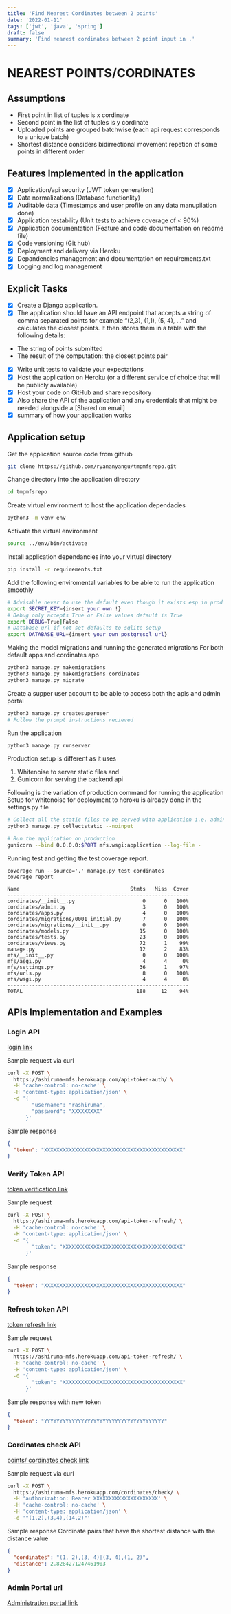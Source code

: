 ```yaml
---
title: 'Find Nearest Cordinates between 2 points'
date: '2022-01-11'
tags: ['jwt', 'java', 'spring']
draft: false
summary: 'Find nearest cordinates between 2 point input in .'
---
```


# NEAREST POINTS/CORDINATES

## Assumptions

- First point in list of tuples is x cordinate
- Second point in the list of tuples is y cordinate
- Uploaded points are grouped batchwise (each api request corresponds to a unique batch)
- Shortest distance considers bidirrectional movement repetion of some points in different order

## Features Implemented in the application

- [x] Application/api security (JWT token generation)
- [x] Data normalizations (Database functionlity)
- [x] Auditable data (Timestamps and user profile on any data manupilation done)
- [x] Application testability (Unit tests to achieve coverage of < 90%)
- [x] Application documentation (Feature and code documentation on readme file)
- [x] Code versioning (Git hub)
- [x] Deployment and delivery via Heroku
- [x] Depandencies management and documentation on requirements.txt
- [x] Logging and log management

## Explicit Tasks

- [x] Create a Django application.
- [x] The application should have an API endpoint that accepts a string of comma separated
      points for example “(2,3), (1,1), (5, 4), ...” and calculates the closest points. It then stores them
      in a table with the following details:
- The string of points submitted
- The result of the computation: the closest points pair
- [x] Write unit tests to validate your expectations
- [x] Host the application on Heroku (or a different service of choice that will be publicly
      available)
- [x] Host your code on GitHub and share repository
- [x] Also share the API of the application and any credentials that might be needed alongside a [Shared on email]
- [x] summary of how your application works

## Application setup

Get the application source code from github

```bash
git clone https://github.com/ryananyangu/tmpmfsrepo.git
```

Change directory into the application directory

```bash
cd tmpmfsrepo
```

Create virtual environment to host the application dependacies

```bash
python3 -m venv env
```

Activate the virtual environment

```bash
source ../env/bin/activate
```

Install application dependancies into your virtual directory

```bash
pip install -r requirements.txt
```

Add the following enviromental variables to be able to run the application smoothly

```bash
# Advisable never to use the default even though it exists esp in prod
export SECRET_KEY={insert your own !}
# Debug only accepts True or False values default is True
export DEBUG=True|False
# Database url if not set defaults to sqlite setup
export DATABASE_URL={insert your own postgresql url}
```

Making the model migrations and running the generated migrations
For both default apps and cordinates app

```bash
python3 manage.py makemigrations
python3 manage.py makemigrations cordinates
python3 manage.py migrate
```

Create a supper user account to be able to access both the apis and admin portal

```bash
python3 manage.py createsuperuser
# Follow the prompt instructions recieved
```

Run the application

```bash
python3 manage.py runserver
```

Production setup is different as it uses

1. Whitenoise to server static files and
2. Gunicorn for serving the backend api

Following is the variation of production command for running the application
Setup for whitenoise for deployment to heroku is already done in the settings.py file

```bash
# Collect all the static files to be served with application i.e. admin, rest_api browser etc.
python3 manage.py collectstatic --noinput

# Run the application on production
gunicorn --bind 0.0.0.0:$PORT mfs.wsgi:application --log-file -
```

Running test and getting the test coverage report.

```
coverage run --source='.' manage.py test cordinates
coverage report

Name                                    Stmts   Miss  Cover
-----------------------------------------------------------
cordinates/__init__.py                      0      0   100%
cordinates/admin.py                         3      0   100%
cordinates/apps.py                          4      0   100%
cordinates/migrations/0001_initial.py       7      0   100%
cordinates/migrations/__init__.py           0      0   100%
cordinates/models.py                       15      0   100%
cordinates/tests.py                        23      0   100%
cordinates/views.py                        72      1    99%
manage.py                                  12      2    83%
mfs/__init__.py                             0      0   100%
mfs/asgi.py                                 4      4     0%
mfs/settings.py                            36      1    97%
mfs/urls.py                                 8      0   100%
mfs/wsgi.py                                 4      4     0%
-----------------------------------------------------------
TOTAL                                     188     12    94%
```

## APIs Implementation and Examples

### Login API

[login link](https://ashiruma-mfs.herokuapp.com/api-token-auth/)

Sample request via curl

```bash
curl -X POST \
  https://ashiruma-mfs.herokuapp.com/api-token-auth/ \
  -H 'cache-control: no-cache' \
  -H 'content-type: application/json' \
  -d '{
        "username": "rashiruma",
        "password": "XXXXXXXXX"
      }'
```

Sample response

```json
{
  "token": "XXXXXXXXXXXXXXXXXXXXXXXXXXXXXXXXXXXXXXXXXXXXX"
}
```

### Verify Token API

[token verification link](https://ashiruma-mfs.herokuapp.com/api-token-verify/)

Sample request

```bash
curl -X POST \
  https://ashiruma-mfs.herokuapp.com/api-token-refresh/ \
  -H 'cache-control: no-cache' \
  -H 'content-type: application/json' \
  -d '{
        "token": "XXXXXXXXXXXXXXXXXXXXXXXXXXXXXXXXXXXXXXX"
      }'
```

Sample response

```json
{
  "token": "XXXXXXXXXXXXXXXXXXXXXXXXXXXXXXXXXXXXXXXXXXXXX"
}
```

### Refresh token API

[token refresh link](https://ashiruma-mfs.herokuapp.com/api-token-refresh/)

Sample request

```bash
curl -X POST \
  https://ashiruma-mfs.herokuapp.com/api-token-refresh/ \
  -H 'cache-control: no-cache' \
  -H 'content-type: application/json' \
  -d '{
        "token": "XXXXXXXXXXXXXXXXXXXXXXXXXXXXXXXXXXXXXXX"
      }'
```

Sample response with new token

```json
{
  "token": "YYYYYYYYYYYYYYYYYYYYYYYYYYYYYYYYYYYYYYY"
}
```

### Cordinates check API

[points/ cordinates check link](https://ashiruma-mfs.herokuapp.com/cordinates/check/)

Sample request via curl

```bash
curl -X POST \
  https://ashiruma-mfs.herokuapp.com/cordinates/check/ \
  -H 'authorization: Bearer XXXXXXXXXXXXXXXXXXXXX' \
  -H 'cache-control: no-cache' \
  -H 'content-type: application/json' \
  -d '"(1,2),(3,4),(14,2)"'
```

Sample response
Cordinate pairs that have the shortest distance with the distance value

```json
{
  "cordinates": "(1, 2),(3, 4)|(3, 4),(1, 2)",
  "distance": 2.8284271247461903
}
```

### Admin Portal url

[Administration portal link](https://ashiruma-mfs.herokuapp.com/admin/)
